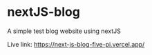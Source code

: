 # nextJS-blog

A simple test blog website using nextJS

Live link: https://next-js-blog-five-pi.vercel.app/
